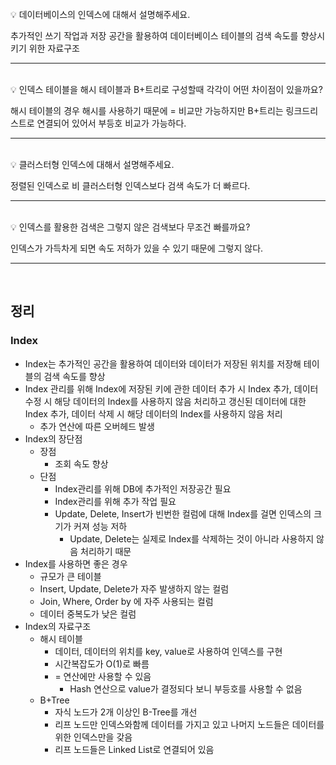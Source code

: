 <br>
💡 데이터베이스의 인덱스에 대해서 설명해주세요.

<br>


추가적인 쓰기 작업과 저장 공간을 활용하여 데이터베이스 테이블의 검색 속도를 향상시키기 위한 자료구조

---
<br>
💡 인덱스 테이블을 해시 테이블과 B+트리로 구성할때 각각이 어떤 차이점이 있을까요?

<br>

해시 테이블의 경우 해시를 사용하기 때문에 = 비교만 가능하지만 B+트리는 링크드리스트로 연결되어 있어서 부등호 비교가 가능하다.



---
<br>
💡 클러스터형 인덱스에 대해서 설명해주세요.

<br>

정렬된 인덱스로 비 클러스터형 인덱스보다 검색 속도가 더 빠르다.

---
<br>
💡 인덱스를 활용한 검색은 그렇지 않은 검색보다 무조건 빠를까요?

<br>

인덱스가 가득차게 되면 속도 저하가 있을 수 있기 때문에 그렇지 않다.

---
<br>

## 정리

### Index

- Index는 추가적인 공간을 활용하여 데이터와 데이터가 저장된 위치를 저장해 테이블의 검색 속도를 향상
- Index 관리를 위해 Index에 저장된 키에 관한 데이터 추가 시 Index 추가, 데이터 수정 시 해당 데이터의 Index를 사용하지 않음 처리하고 갱신된 데이터에 대한 Index 추가, 데이터 삭제 시 해당 데이터의 Index를 사용하지 않음 처리
    - 추가 연산에 따른 오버헤드 발생
- Index의 장단점
    - 장점
        - 조회 속도 향상
    - 단점
        - Index관리를 위해 DB에 추가적인 저장공간 필요
        - Index관리를 위해 추가 작업 필요
        - Update, Delete, Insert가 빈번한 컬럼에 대해 Index를 걸면 인덱스의 크기가 커져 성능 저하
            - Update, Delete는 실제로 Index를 삭제하는 것이 아니라 사용하지 않음 처리하기 때문
- Index를 사용하면 좋은 경우
    - 규모가 큰 테이블
    - Insert, Update, Delete가 자주 발생하지 않는 컬럼
    - Join, Where, Order by 에 자주 사용되는 컬럼
    - 데이터 중복도가 낮은 컬럼
- Index의 자료구조
    - 해시 테이블
        - 데이터, 데이터의 위치를 key, value로 사용하여 인덱스를 구현
        - 시간복잡도가 O(1)로 빠름
        - = 연산에만 사용할 수 있음
            - Hash 연산으로 value가 결정되다 보니 부등호를 사용할 수 없음
    - B+Tree
        - 자식 노드가 2개 이상인 B-Tree를 개선
        - 리프 노드만 인덱스와함께 데이터를 가지고 있고 나머지 노드들은 데이터를 위한 인덱스만을 갖음
        - 리프 노드들은 Linked List로 연결되어 있음